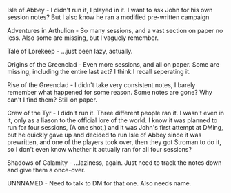 Isle of Abbey - I didn't run it, I played in it. I want to ask John for his own session notes? But I also know he ran a modified pre-written campaign

Adventures in Arthulion - So many sessions, and a vast section on paper no less. Also some are missing, but I vaguely remember.

Tale of Lorekeep - ...just been lazy, actually. 

Origins of the Greenclad - Even more sessions, and all on paper. Some are missing, including the entire last act? I think I recall seperating it.

Rise of the Greenclad - I didn't take very consistent notes, I barely remember what happened for some reason. Some notes are gone? Why can't I find them? Still on paper.

Crew of the Tyr - I didn't run it. Three different people ran it. I wasn't even in it, only as a liason to the official lore of the world. I know it was planned to run for four sessions, (A one shot,) and it was John's first attempt at DMing, but he quickly gave up and decided to run Isle of Abbey since it was prewritten, and one of the players took over, then they got Stroman to do it, so I don't even know whether it actually ran for all four sessions?

Shadows of Calamity - ...laziness, again. Just need to track the notes down and give them a once-over. 

UNNNAMED - Need to talk to DM for that one. Also needs name.